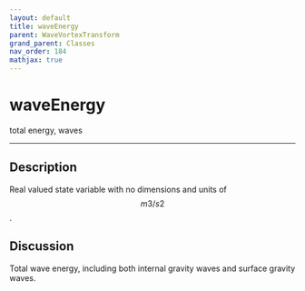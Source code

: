 ```yaml
---
layout: default
title: waveEnergy
parent: WaveVortexTransform
grand_parent: Classes
nav_order: 184
mathjax: true
---
```


#  waveEnergy

total energy, waves


---

## Description
Real valued state variable with no dimensions and units of $$m3/s2$$.

## Discussion

Total wave energy, including both internal gravity waves and surface gravity waves.

